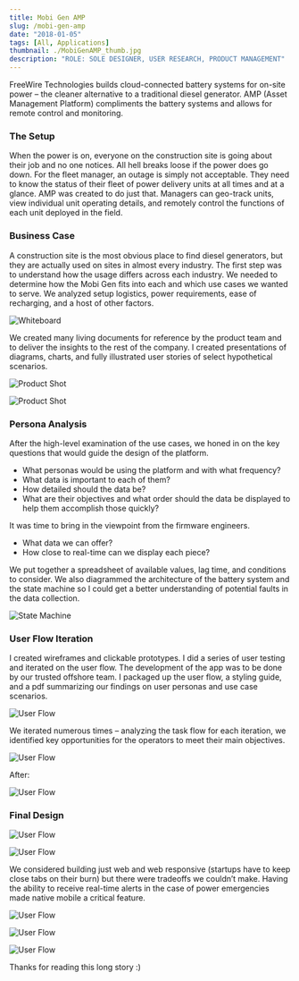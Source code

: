 ```yaml
---
title: Mobi Gen AMP
slug: /mobi-gen-amp
date: "2018-01-05"
tags: [All, Applications]
thumbnail: ./MobiGenAMP_thumb.jpg
description: "ROLE: SOLE DESIGNER, USER RESEARCH, PRODUCT MANAGEMENT"
---
```


FreeWire Technologies builds cloud-connected battery systems for on-site power – the cleaner alternative to a traditional diesel generator. AMP (Asset Management Platform) compliments the battery systems and allows for remote control and monitoring.

### The Setup

When the power is on, everyone on the construction site is going about their job and no one notices. All hell breaks loose if the power does go down. For the fleet manager, an outage is simply not acceptable. They need to know the status of their fleet of power delivery units at all times and at a glance. AMP was created to do just that. Managers can geo-track units, view individual unit operating details, and remotely control the functions of each unit deployed in the field.

### Business Case

A construction site is the most obvious place to find diesel generators, but they are actually used on sites in almost every industry. The first step was to understand how the usage differs across each industry. We needed to determine how the Mobi Gen fits into each and which use cases we wanted to serve. We analyzed setup logistics, power requirements, ease of recharging, and a host of other factors.

<div className="kg-card kg-image-card kg-width-full">

![Whiteboard](./MobiGenUses.jpg)

</div>

We created many living documents for reference by the product team and to deliver the insights to the rest of the company. I created presentations of diagrams, charts, and fully illustrated user stories of select hypothetical scenarios.

<div className="kg-card kg-image-card kg-width-full">

![Product Shot](./MobiGenAMP_business-1.jpg)

</div>

<div className="kg-card kg-image-card kg-width-full">

![Product Shot](./MobiGenAMP_business-2.jpg)

</div>

### Persona Analysis

After the high-level examination of the use cases, we honed in on the key questions that would guide the design of the platform.

- What personas would be using the platform and with what frequency?
- What data is important to each of them?
- How detailed should the data be?
- What are their objectives and what order should the data be displayed to help them accomplish those quickly?

<div className="kg-card kg-image-card kg-width-wide">

</div>

It was time to bring in the viewpoint from the firmware engineers.

- What data we can offer?
- How close to real-time can we display each piece?

We put together a spreadsheet of available values, lag time, and conditions to consider. We also diagrammed the architecture of the battery system and the state machine so I could get a better understanding of potential faults in the data collection.

<div className="kg-card kg-image-card kg-width-wide">

![State Machine](./state_architecture.jpg)

</div>

### User Flow Iteration

I created wireframes and clickable prototypes. I did a series of user testing and iterated on the user flow. The development of the app was to be done by our trusted offshore team. I packaged up the user flow, a styling guide, and a pdf summarizing our findings on user personas and use case scenarios.

<div className="kg-card kg-image-card kg-width-wide">

![User Flow](./serenaXu_mobiGen_amp_userFlow.jpg)

</div>

We iterated numerous times – analyzing the task flow for each iteration, we identified key opportunities for the operators to meet their main objectives.

<div className="kg-card kg-image-card kg-width-full">

![User Flow](./Task-Flow-before.jpg)

</div>

After:

<div className="kg-card kg-image-card kg-width-full">

![User Flow](./Task-Flow-after.jpg)

</div>

### Final Design

<div className="kg-card kg-image-card kg-width-wide">

![User Flow](./mobiGen-amp2view1.jpg)

</div>

<div className="kg-card kg-image-card kg-width-wide">

![User Flow](./mobiGen-amp2view2.jpg)

</div>

We considered building just web and web responsive (startups have to keep close tabs on their burn) but there were tradeoffs we couldn’t make. Having the ability to receive real-time alerts in the case of power emergencies made native mobile a critical feature.

<div className="kg-card kg-image-card kg-width-sm">

![User Flow](./serenaXu_mobiGen_ampMobile_dashboard.jpg)

</div>

<div className="kg-card kg-image-card kg-width-sm">

![User Flow](./serenaXu_mobiGen_ampMobile_info.jpg)

</div>

<div className="kg-card kg-image-card kg-width-sm">

![User Flow](./serenaXu_mobiGen_ampMobile_map.jpg)

</div>

Thanks for reading this long story :)
